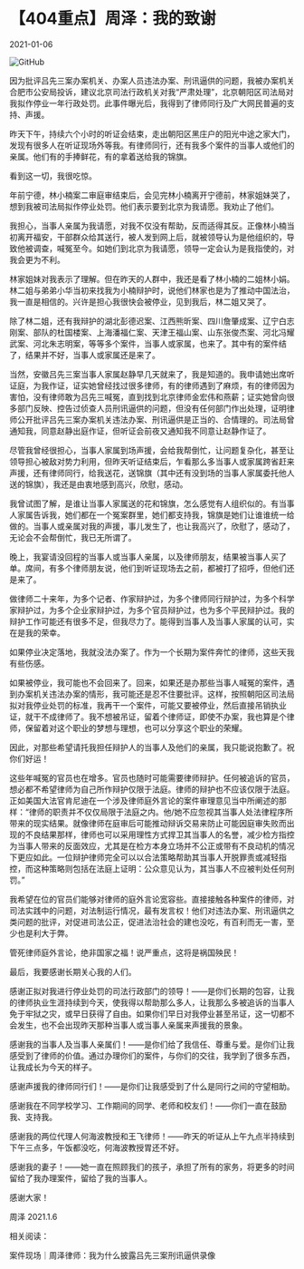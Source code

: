 # 【404重点】周泽：我的致谢

2021-01-06

![GitHub](https://chinadigitaltimes.net/chinese/files/2021/01/周泽.jpg)

因为批评吕先三案办案机关、办案人员违法办案、刑讯逼供的问题，我被办案机关合肥市公安局投诉，建议北京司法行政机关对我“严肃处理”，北京朝阳区司法局对我拟作停业一年行政处罚。此事件曝光后，我得到了律师同行及广大网民普遍的支持、声援。

昨天下午，持续六个小时的听证会结束，走出朝阳区黑庄户的阳光中途之家大门，发现有很多人在听证现场外等我。有律师同行，还有我多个案件的当事人或他们的亲属。他们有的手捧鲜花，有的拿着送给我的锦旗。

看到这一切，我很吃惊。

年前宁德，林小楠案二审庭审结束后，会见完林小楠离开宁德前，林家姐妹哭了，想到我被司法局拟作停业处罚。他们表示要到北京为我请愿。我劝止了他们。

我担心，当事人亲属为我请愿，对我不仅没有帮助，反而适得其反。正像林小楠当初离开福安，干部群众给其送行，被人发到网上后，就被领导认为是他组织的，导致他被调查，喊冤至今。如她们到北京为我请愿，领导一定会认为是我指使的，对我会更为不利。

林家姐妹对我表示了理解。但在昨天的人群中，我还是看了林小楠的二姐林小娟。林二姐与弟弟小华当初来找我为小楠辩护时，说他们林家也是为了推动中国法治，我一直是相信的。兴许是担心我很快会被停业，见到我后，林二姐又哭了。

除了林二姐，还有我辩护的湖北彭德迟案、江西熊昕案、四川詹肇成案、辽宁白志刚案、部队的杜国楼案、上海潘福仁案、天津王福山案、山东张俊杰案、河北冯耀武案、河北朱志明案，等等多个案件，当事人或家属，也来了。其中有的案件结了，结果并不好，当事人或家属还是来了。

当然，安徽吕先三案当事人家属赵静早几天就来了，我是知道的。我申请她出席听证庭，为我作证，证实她曾经找过很多律师，有的律师遇到了麻烦，有的律师因为害怕，没有律师敢为吕先三喊冤，直到找到北京律师金宏伟和燕薪；证实她曾向很多部门反映、控告过侦查人员刑讯逼供的问题，但没有任何部门作出处理，证明律师公开批评吕先三案办案机关违法办案、刑讯逼供是正当的、合情理的。司法局曾通知我，同意赵静出庭作证，但听证会前夜又通知我不同意让赵静作证了。

尽管我曾经很担心，当事人家属到场声援，会给我帮倒忙，让问题复杂化，甚至让领导担心被敌对势力利用，但昨天听证结束后，乍看那么多当事人或家属跨省赶来声援，还有律师同行，给我送花，送锦旗（其中还有没到场的当事人家属委托他人送的锦旗），我还是由衷地感到高兴，欣慰，感动。

我曾试图了解，是谁让当事人家属送的花和锦旗，怎么感觉有人组织似的。有当事人家属告诉我，她们都在一个冤案群里，她们都支持我，锦旗是她们让谁谁统一给做的。当事人或亲属对我的声援，事儿发生了，也让我高兴了，欣慰了，感动了，无论会不会帮倒忙，我已无所谓了。

晚上，我宴请没回程的当事人或当事人亲属，以及律师朋友，结果被当事人买了单。席间，有多个律师朋友说，他们到听证现场去之前，都被打了招呼，但他们还是来了。

做律师二十来年，为多个记者、作家辩护过，为多个律师同行辩护过，为多个科学家辩护过，为多个企业家辩护过，为多个官员辩护过，也为多个平民辩护过。我的辩护工作可能还有很多不足，但我尽力了。能得到当事人及当事人家属的认可，实在是我的荣幸。

如果停业决定落地，我就没法办案了。作为一个长期为案件奔忙的律师，这些天我有些伤感。

如果被停业，我可能也不会回来了。回来，如果还是办那些当事人喊冤的案件，遇到办案机关违法办案的情形，我可能还是忍不住要批评。这样，按照朝阳区司法局拟对我停业处罚的标准，我再干一个案件，可能又要被停业，然后直接吊销执业证，就干不成律师了。我不想被吊证，留着个律师证，即使不办案，我也算是个律师，保留着对这个职业的梦想与理想，也可以分享这个职业的荣耀。

因此，对那些希望请托我担任辩护人的当事人及他们的亲属，我只能说抱歉了。祝你们好运！

这些年喊冤的官员也在增多。官员也随时可能需要律师辩护。任何被追诉的官员，想必都不希望律师为自己所作辩护仅限于法庭。律师的辩护也不应该仅限于法庭。正如美国大法官肯尼迪在一个涉及律师庭外言论的案件审理意见当中所阐述的那样：“律师的职责并不仅仅局限于法庭之内。他/她不应忽视其当事人处法律程序所带来的现实结果。就像律师在庭审后可能推动辩诉交易来防止可能因庭审失败而出现的不良结果那样，律师也可以采用理性方式捍卫其当事人的名誉，减少检方指控为当事人带来的反面效应，尤其是在检方本身立场并不公正或带有不良动机的情况下更应如此。一位辩护律师完全可以以合法策略帮助其当事人开脱罪责或减轻指控，而这种策略则包括在法庭上证明：公众意见认为，其当事人不应被判处任何刑罚。”

我希望在位的官员们能够对律师的庭外言论宽容些。直接接触各种案件的律师，对司法实践中的问题，对法制运行情况，最有发言权！他们对违法办案、刑讯逼供之类问题的批评，对促进司法公正，促进法治社会的建也没吃，有百利而无一害，至少也是利大于弊。

管死律师庭外言论，绝非国家之福！说严重点，这将是祸国殃民！

最后，我要感谢长期关心我的人们。

感谢正拟对我进行停业处罚的司法行政部门的领导！——是你们长期的包容，让我的律师执业生涯持续到今天，使我得以帮助那么多人，让我那么多被追诉的当事人免于牢狱之灾，或早日获得了自由。如果你们早日对我停业甚至吊证，这一切都不会发生，也不会出现昨天那种当事人或当事人亲属来声援我的景象。

感谢我的当事人及当事人亲属们！——是你们给了我信任、尊重与爱。是你们让我感受到了律师的价值。通过办理你们的案件，与你们的交往，我学到了很多东西，让我成长为今天的样子。

感谢声援我的律师同行们！——是你们让我感受到了什么是同行之间的守望相助。

感谢我在不同学校学习、工作期间的同学、老师和校友们！——你们一直在鼓励我、支持我。

感谢我的两位代理人何海波教授和王飞律师！——昨天的听证从上午九点半持续到下午三点多，午饭都没吃，何海波教授胃还不好。

感谢我的妻子！——她一直在照顾我们的孩子，承担了所有的家务，将更多的时间留给了我办理案件，留给了我的当事人。

感谢大家！

周泽 2021.1.6

相关阅读：

案件现场｜周泽律师：我为什么披露吕先三案刑讯逼供录像



